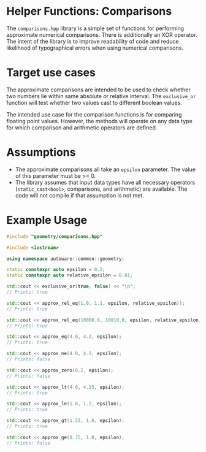 Helper Functions: Comparisons
============

The `comparisons.hpp` library is a simple set of functions for performing approximate numerical comparisons. There is additionally an XOR operator. The intent of the library is to improve readability of code and reduce likelihood of typographical errors when using numerical comparisons.

# Target use cases

The approximate comparisons are intended to be used to check whether two numbers lie within same absolute or relative interval. The `exclusive_or` function will test whether two values cast to different boolean values.

The intended use case for the comparison functions is for comparing floating point values. However, the methods will operate on any data type for which comparison and arithmetic operators are defined.

# Assumptions

* The approximate comparisons all take an `epsilon` parameter. The value of this parameter must be >= 0.
* The library assumes that input data types have all necessary operators (`static_cast<bool>`, comparisons, and arithmetic) are available. The code will not compile if that assumption is not met.

# Example Usage

```c++
#include "geometry/comparisons.hpp"

#include <iostream>

using namespace autoware::common::geometry;

static constexpr auto epsilon = 0.2;
static constexpr auto relative_epsilon = 0.01;

std::cout << exclusive_or(true, false) << "\n";
// Prints: true

std::cout << approx_rel_eq(1.0, 1.1, epsilon, relative_epsilon));
// Prints: true

std::cout << approx_rel_eq(10000.0, 10010.0, epsilon, relative_epsilon));
// Prints: true

std::cout << approx_eq(4.0, 4.2, epsilon);
// Prints: true

std::cout << approx_ne(4.0, 4.2, epsilon);
// Prints: false

std::cout << approx_zero(0.2, epsilon);
// Prints: false

std::cout << approx_lt(4.0, 4.25, epsilon);
// Prints: true

std::cout << approx_le(1.0, 1.2, epsilon);
// Prints: true

std::cout << approx_gt(1.25, 1.0, epsilon);
// Prints: true

std::cout << approx_ge(0.75, 1.0, epsilon);
// Prints: false
```
